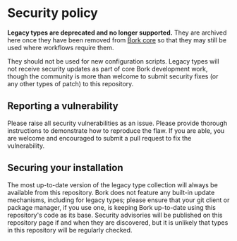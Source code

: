 # Security policy

**Legacy types are deprecated and no longer supported.** They are archived here once they have been removed from [Bork core](https://github.com/borksh/bork) so that they may still be used where workflows require them.

They should not be used for new configuration scripts. Legacy types will not receive security updates as part of core Bork development work, though the community is more than welcome to submit security fixes (or any other types of patch) to this repository.

## Reporting a vulnerability

Please raise all security vulnerabilities as an issue. Please provide thorough instructions to demonstrate how to reproduce the flaw. If you are able, you are welcome and encouraged to submit a pull request to fix the vulnerability.

## Securing your installation

The most up-to-date version of the legacy type collection will always be available from this repository. Bork does not feature any built-in update mechanisms, including for legacy types; please ensure that your git client or package manager, if you use one, is keeping Bork up-to-date using this repository's code as its base. Security advisories will be published on this repository page if and when they are discovered, but it is unlikely that types in this repository will be regularly checked.
